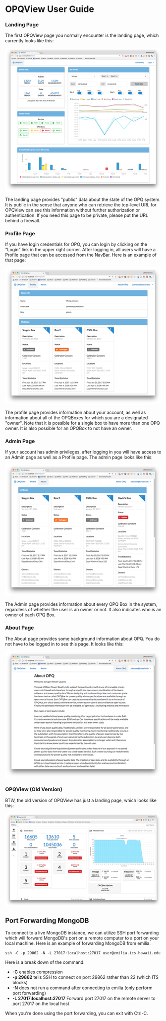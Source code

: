# OPQView User Guide

### Landing Page

The first OPQView page you normally encounter is the landing page, which currently looks like this: 

<img src="images/opqview-landing-page.png" >

The landing page provides "public" data about the state of the OPQ system. It is public in the sense that anyone who can retrieve the top-level URL for OPQView can see this information without further authorization or authentication.  If you need this page to be private, please put the URL behind a firewall. 

### Profile Page

If you have login credentials for OPQ, you can login by clicking on the "Login" link in the upper right corner.  After logging in, all users will have a Profile page that can be accessed from the NavBar.  Here is an example of that page:

<img src="images/opqview-profile-page.png" >

The profile page provides information about your account, as well as information about all of the OPQBoxes for which you are a designated "owner". Note that it is possible for a single box to have more than one OPQ owner. It is also possible for an OPQBox to not have an owner.  

### Admin Page

If your account has admin privileges, after logging in you will have access to an Admin page as well as a Profile page.  The admin page looks like this:

<img src="images/opqview-admin-page.png" >

The Admin page provides information about every OPQ Box in the system, regardless of whether the user is an owner or not. It also indicates who is an owner of each OPQ Box.

### About Page

The About page provides some background information about OPQ.  You do not have to be logged in to see this page.  It looks like this:

<img src="images/opqview-about-page.png" >



### OPQView (Old Version)

BTW, the old version of OPQView has just a landing page, which looks like this:

<img src="images/opqview-blaze-jan-2018.png" >

## Port Forwarding MongoDB

To connect to a live MongoDB instance, we can utilize SSH port forwarding which will forward MongoDB's port on a remote computer to a port on your local machine. Here is an example of forwarding MongoDB from emilia.

```
ssh -C -p 29862 -N -L 27017:localhost:27017 user@emilia.ics.hawaii.edu
```

Here is a break down of the command:

* **-C** enables compression
* **-p 29862** tells SSH to connect on port 29862 rather than 22 (which ITS blocks)
* **-N** does not run a command after connecting to emilia (only perform port forwarding)
* **-L 27017:localhost:27017** Forward port 27017 on the remote server to port 27017 on the local host

When you're done using the port forwarding, you can exit with Ctrl-C.


 

